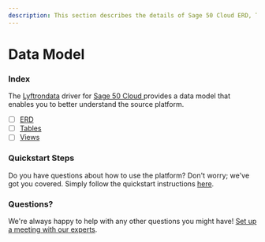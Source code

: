 ```yaml
---
description: This section describes the details of Sage 50 Cloud ERD, Tables, and Views.
---
```


# Data Model

### Index

The  [Lyftrondata](https://www.lyftrondata.com/) driver for [Sage 50 Cloud](https://www.lyftrondata.com/integration/sage-50-cloud/)[ ](https://www.lyftrondata.com/integration/sage-50-cloud/)provides a data model that enables you to better understand the source platform.

* [ ] [ERD](../../../finance-analytics/sage-50-cloud/data-model/erd.md)
* [ ] [Tables](../../../finance-analytics/sage-50-cloud/data-model/tables.md)
* [ ] [Views](../../../finance-analytics/sage-50-cloud/data-model/views.md)

### Quickstart Steps

Do you have questions about how to use the platform? Don't worry; we've got you covered. Simply follow the quickstart instructions [here](../../../../quickstart-steps.md).

### Questions? <a href="#questions" id="questions"></a>

We're always happy to help with any other questions you might have! [Set up a meeting with our experts](https://www.lyftrondata.com/book-a-meeting/).


